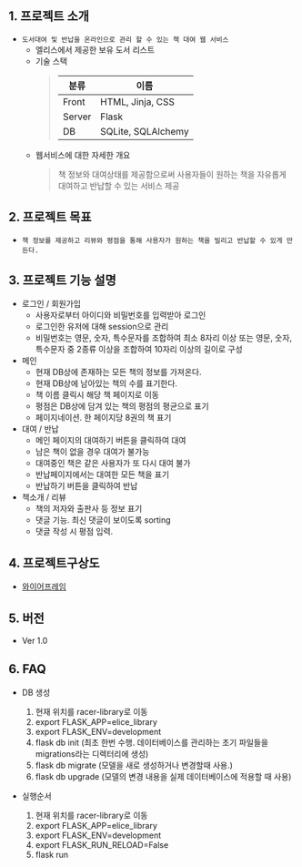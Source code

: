 ## 1. 프로젝트 소개
- `도서대여 및 반납을 온라인으로 관리 할 수 있는 책 대여 웹 서비스`
  - 엘리스에서 제공한 보유 도서 리스트
  - 기술 스택<br/>
    >| 분류 | 이름 |
    >| ------ | ------ |
    >| Front | HTML, Jinja, CSS |
    >| Server | Flask |
    >| DB | SQLite, SQLAlchemy |
  - 웹서비스에 대한 자세한 개요<br/>
    > 책 정보와 대여상태를 제공함으로써 사용자들이 원하는 책을 자유롭게 대여하고 반납할 수 있는 서비스 제공

## 2. 프로젝트 목표
- `책 정보를 제공하고 리뷰와 평점을 통해 사용자가 원하는 책을 빌리고 반납할 수 있게 만든다.`

## 3. 프로젝트 기능 설명
- 로그인 / 회원가입
  - 사용자로부터 아이디와 비밀번호를 입력받아 로그인
  - 로그인한 유저에 대해 session으로 관리
  - 비밀번호는 영문, 숫자, 특수문자를 조합하여 최소 8자리 이상 또는 영문, 숫자, 특수문자 중 2종류 이상을 조합하여 10자리 이상의 길이로 구성
- 메인
  - 현재 DB상에 존재하는 모든 책의 정보를 가져온다.
  - 현재 DB상에 남아있는 책의 수를 표기한다.
  - 책 이름 클릭시 해당 책 페이지로 이동
  - 평점은 DB상에 담겨 있는 책의 평점의 평균으로 표기
  - 페이지네이션. 한 페이지당 8권의 책 표기
- 대여 / 반납
  - 메인 페이지의 대여하기 버튼을 클릭하여 대여
  - 남은 책이 없을 경우 대여가 불가능
  - 대여중인 책은 같은 사용자가 또 다시 대여 불가
  - 반납페이지에서는 대여한 모든 책을 표기
  - 반납하기 버튼을 클릭하여 반납
- 책소개 / 리뷰
  - 책의 저자와 출판사 등 정보 표기
  - 댓글 기능. 최신 댓글이 보이도록 sorting
  - 댓글 작성 시 평점 입력.

## 4. 프로젝트구상도
  - [와이어프레임](https://whimsical.com/QXrivn15qDwcgEha6WAdur)

## 5. 버전
  - Ver 1.0

## 6. FAQ
  - DB 생성
    1. 현재 위치를 racer-library로 이동
    2. export FLASK_APP=elice_library
    3. export FLASK_ENV=development
    4. flask db init (최초 한번 수행. 데이터베이스를 관리하는 초기 파일들을 migrations라는 디렉터리에 생성)
    5. flask db migrate (모델을 새로 생성하거나 변경할때 사용.)
    6. flask db upgrade (모델의 변경 내용을 실제 데이터베이스에 적용할 때 사용)

  - 실행순서
    1. 현재 위치를 racer-library로 이동
    2. export FLASK_APP=elice_library
    3. export FLASK_ENV=development
    4. export FLASK_RUN_RELOAD=False
    5. flask run
